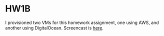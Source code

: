 HW1B
===============

I provisioned two VMs for this homework assignment, one using AWS, and another using DigitalOcean. Screencast is <a href="https://youtu.be/wf3t-ZABktE">here</a>.
